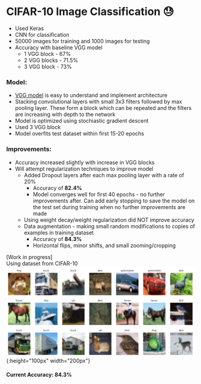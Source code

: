 # CIFAR-10 Image Classification 😓
* Used Keras
* CNN for classification
* 50000 images for training and 1000 images for testing
* Accuracy with baseline VGG model
  * 1 VGG block - 67%
  * 2 VGG blocks - 71.5%
  * 3 VGG block - 73%

### Model:
* [VGG model](https://arxiv.org/abs/1409.1556) is easy to understand and implement architecture
* Stacking convolutional layers with small 3x3 filters followed by max pooling layer. These form a block which can be repeated and the filters are increasing with depth to the network
* Model is optimized using stochiastic gradient descent
* Used 3 VGG block
* Model overfits test dataset within first 15-20 epochs

### Improvements:
* Accuracy increased slightly with increase in VGG blocks
* Will attempt regularization techniques to improve model
  * Added Dropout layers after each max pooling layer with a rate of 20%
    * Accuracy of __82.4%__
    * Model converges well for first 40 epochs - no further improvements after. Can add early stopping to save the model on the test set during training when no further improvements are made
  * Using weight decay/weight regularization did NOT improve accuracy
  * Data augmentation - making small random modifications to copies of examples in training dataset
    * Accuracy of __84.3%__
    * Horizontal flips, minor shifts, and small zooming/cropping

[Work in progress]
<br> 
Using dataset from CIFAR-10
![cifar10 image](https://github.com/Zulfa-Varvani/ML-things/blob/main/image%20classification/cifar10.png){:height="100px" width="200px"}

#### Current Accuracy: 84.3%
